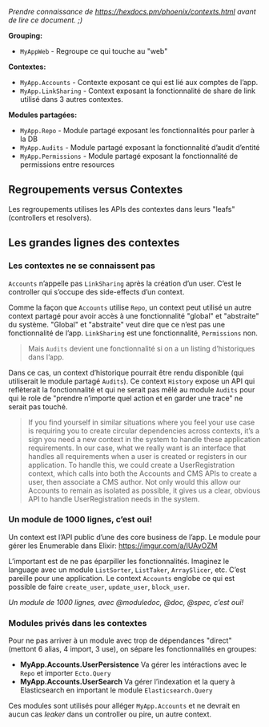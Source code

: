 _Prendre connaissance de https://hexdocs.pm/phoenix/contexts.html avant de lire ce document. ;)_

**Grouping:**

- `MyAppWeb` - Regroupe ce qui touche au "web"

**Contextes:**

- `MyApp.Accounts` - Contexte exposant ce qui est lié aux comptes de l’app.
- `MyApp.LinkSharing` - Context exposant la fonctionnalité de share de link utilisé dans 3 autres contextes.

**Modules partagées:**

- `MyApp.Repo` - Module partagé exposant les fonctionnalités pour parler à la DB
- `MyApp.Audits` - Module partagé exposant la fonctionnalité d’audit d’entité
- `MyApp.Permissions` - Module partagé exposant la fonctionnalité de permissions entre resources

## Regroupements versus Contextes

Les regroupements utilises les APIs des contextes dans leurs "leafs" (controllers et resolvers).

## Les grandes lignes des contextes

### Les contextes ne se connaissent pas

`Accounts` n’appelle pas `LinkSharing` après la création d’un user. C’est le controller qui s’occupe des side-effects d’un context.

Comme la façon que `Accounts` utilise `Repo`, un context peut utilisé un autre context partagé pour avoir accès à une fonctionnalité "global" et "abstraite" du système.
"Global" et "abstraite" veut dire que ce n’est pas une fonctionnalité de l’app. `LinkSharing` est une fonctionnalité, `Permissions` non.

> Mais `Audits` devient une fonctionnalité si on a un listing d’historiques dans l’app.

Dans ce cas, un context d’historique pourrait être rendu disponible (qui utiliserait le module partagé `Audits`). Ce context `History` expose un API qui reflèterait la fonctionnalité et qui ne serait pas mêlé au module `Audits` pour qui le role de "prendre n’importe quel action et en garder une trace" ne serait pas touché.

> If you find yourself in similar situations where you feel your use case is requiring you to create circular dependencies across contexts, it’s a sign you need a new context in the system to handle these application requirements. In our case, what we really want is an interface that handles all requirements when a user is created or registers in our application. To handle this, we could create a UserRegistration context, which calls into both the Accounts and CMS APIs to create a user, then associate a CMS author. Not only would this allow our Accounts to remain as isolated as possible, it gives us a clear, obvious API to handle UserRegistration needs in the system.

### Un module de 1000 lignes, c’est oui!

Un context est l’API public d’une des core business de l’app. Le module pour gérer les Enumerable dans Elixir: https://imgur.com/a/IUAyOZM

L’important est de ne pas éparpiller les fonctionnalités. Imaginez le language avec un module `ListSorter`, `ListTaker`, `ArraySlicer`, etc.
C’est pareille pour une application. Le context `Accounts` englobe ce qui est possible de faire `create_user`, `update_user`, `block_user`.

_Un module de 1000 lignes, avec @moduledoc, @doc, @spec, c’est oui!_

### Modules privés dans les contextes

Pour ne pas arriver à un module avec trop de dépendances "direct" (mettont 6 alias, 4 import, 3 use), on sépare les fonctionnalités en groupes:

- **MyApp.Accounts.UserPersistence** Va gérer les intéractions avec le `Repo` et importer `Ecto.Query`
- **MyApp.Accounts.UserSearch** Va gérer l’indexation et la query à Elasticsearch en important le module `Elasticsearch.Query`

Ces modules sont utilisés pour alléger `MyApp.Accounts` et ne devrait en aucun cas _leaker_ dans un controller ou pire, un autre context.
